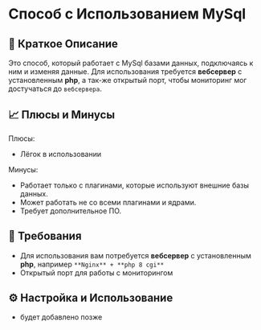 # Способ с Использованием MySql

## 📝 Краткое Описание

Это способ, который работает с MySql базами данных, подключаясь к ним и изменяя данные.
Для использования требуется **вебсервер** с установленным **php**, а так-же открытый порт, чтобы мониторинг мог достучаться до `вебсервера`.

## 📈 Плюсы и Минусы

Плюсы:

- Лёгок в использовании

Минусы:

- Работает только с плагинами, которые используют внешние базы данных.
- Может работать не со всеми плагинами и ядрами.
- Требует дополнительное ПО.

## 🧾 Требования

- Для использования вам потребуется **вебсервер** с установленным **php**, например `**Nginx** + **php 8 cgi**`
- Открытый порт для работы с мониторингом

## ⚙️ Настройка и Использование

- будет добавлено позже